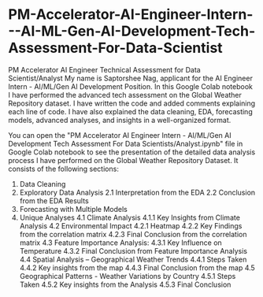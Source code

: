 # PM-Accelerator-AI-Engineer-Intern---AI-ML-Gen-AI-Development-Tech-Assessment-For-Data-Scientist
PM Accelerator AI Engineer Technical Assessment for Data Scientist/Analyst
My name is Saptorshee Nag, applicant for the AI Engineer Intern - AI/ML/Gen AI Development Position. In this Google Colab notebook I have performed the advanced tech assessment on the Global Weather Repository dataset. I have written the code and added comments explaining each line of code. I have also explained the data cleaning, EDA, forecasting models, advanced analyses, and insights in a well-organized format.

You can open the "PM Accelerator AI Engineer Intern - AI/ML/Gen AI Development Tech Assessment For Data Scientists/Analyst.ipynb" file in Google Colab notebook to see the presentation of the detailed data analysis process I have performed on the Global Weather Repository Dataset. It consists of the following sections:
1. Data Cleaning
2. Exploratory Data Analysis
   2.1 Interpretation from the EDA
   2.2 Conclusion from the EDA Results
3. Forecasting with Multiple Models
4. Unique Analyses
   4.1 Climate Analysis
     4.1.1 Key Insights from Climate Analysis
   4.2 Environmental Impact
     4.2.1 Heatmap
     4.2.2 Key Findings from the correlation matrix
     4.2.3 Final Conclusion from the correlation matrix
   4.3 Feature Importance Analysis:
     4.3.1 Key Influence on Temperature
     4.3.2 Final Conclusion from Feature Importance Analysis
   4.4 Spatial Analysis – Geographical Weather Trends
     4.4.1 Steps Taken
     4.4.2 Key insights from the map
     4.4.3 Final Conclusion from the map
   4.5 Geographical Patterns - Weather Variations by Country
     4.5.1 Steps Taken
     4.5.2 Key insights from the Analysis
     4.5.3 Final Conclusion
